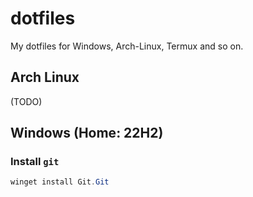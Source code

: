 # dotfiles

My dotfiles for Windows, Arch-Linux, Termux and so on.

## Arch Linux

(TODO)

## Windows (Home: 22H2)

### Install `git`

```powershell
winget install Git.Git
```

